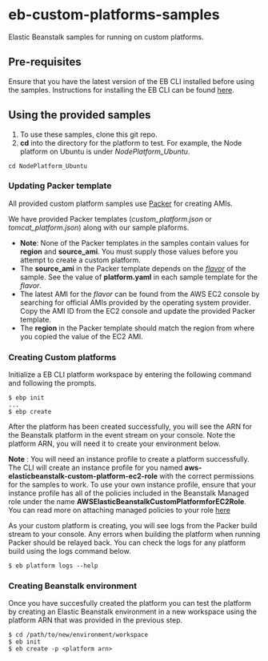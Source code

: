 # eb-custom-platforms-samples
Elastic Beanstalk samples for running on custom platforms.

## Pre-requisites

Ensure that you have the latest version of the EB CLI installed before using the samples.
Instructions for installing the EB CLI can be found [here](http://docs.aws.amazon.com/elasticbeanstalk/latest/dg/eb-cli3-install.html).

## Using the provided samples
1. To use these samples, clone this git repo.
2. **cd** into the directory for the platform to test. For example, the Node platform on Ubuntu is under *NodePlatform_Ubuntu*.
```
cd NodePlatform_Ubuntu
```
### Updating Packer template
All provided custom platform samples use [Packer](http://www.packer.io) for creating AMIs. 

We have provided Packer templates (*custom_platform.json* or *tomcat_platform.json*) along with our sample plaforms.

- **Note**: None of the Packer templates in the samples contain values for **region** and **source_ami**. You must supply those values before you attempt to create a custom platform.
- The **source_ami** in the Packer template depends on the *[flavor](http://docs.aws.amazon.com/elasticbeanstalk/latest/dg/platform-yaml-format.html)* of the sample. See the value of **platform.yaml** in each sample template for the *flavor*.
- The latest AMI for the *flavor* can be found from the AWS EC2 console by searching for official AMIs provided by the operating system provider. Copy the AMI ID from the EC2 console and update the provided Packer template.
- The **region** in the Packer template should match the region from where you copied the value of the EC2 AMI.

### Creating Custom platforms

Initialize a EB CLI platform workspace by entering the following command and following the prompts.
```
$ ebp init
...
$ ebp create
```
After the platform has been created successfully, you will see the ARN for the Beanstalk platform in the event stream on your console. Note the platform ARN, you will need it to create your environment below. 

**Note** : You will need an instance profile to create a platform successfully. The CLI will create an instance profile for you named **aws-elasticbeanstalk-custom-platform-ec2-role** with the correct permissions for the samples to work. To use your own instance profile, ensure that your instance profile has all of the policies included in the Beanstalk Managed role under the name **AWSElasticBeanstalkCustomPlatformforEC2Role**. You can read more on attaching managed policies to your role [here](http://docs.aws.amazon.com/IAM/latest/UserGuide/access_policies_managed-vs-inline.html#aws-managed-policies)

As your custom platform is creating, you will see logs from the Packer build stream to your console. Any errors when building the platform when running Packer should be relayed back. You can check the logs for any platform build using the logs command below.
```
$ eb platform logs --help
```

### Creating Beanstalk environment
Once you have succesfully created the platform you can test the platform by creating an Elastic Beanstalk environment in a new workspace using the platform ARN that was provided in the previous step.
```
$ cd /path/to/new/environment/workspace
$ eb init
$ eb create -p <platform arn>
```
